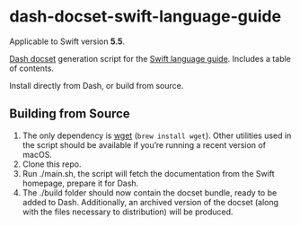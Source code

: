 # dash-docset-swift-language-guide

Applicable to Swift version **5.5**.

[Dash docset](https://github.com/Kapeli/Dash-User-Contributions) generation script for the [Swift language guide](https://docs.swift.org/swift-book/LanguageGuide/). Includes a table of contents.

Install directly from Dash, or build from source.

## Building from Source

1. The only dependency is [wget](https://www.gnu.org/software/wget/) (`brew install wget`). Other utilities used in the script should be available if you’re running a recent version of macOS.
2. Clone this repo.
3. Run ./main.sh, the script will fetch the documentation from the Swift homepage, prepare it for Dash.
4. The ./build folder should now contain the docset bundle, ready to be added to Dash. Additionally, an archived version of the docset (along with the files necessary to distribution) will be produced.

